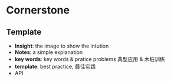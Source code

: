 # Cornerstone 

## Template  

*  **Insight**: the image to show the intution 
*  **Notes**: a simple explanation 
*  **key words**: key words & pratice problems 典型应用 & 木桩训练
*  **template**: best practice, 最佳实践
*  API